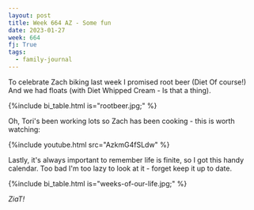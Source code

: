 ```yaml
---
layout: post
title: Week 664 AZ - Some fun
date: 2023-01-27
week: 664
fj: True
tags:
  - family-journal
---
```


To celebrate Zach biking last week I promised root beer (Diet Of course!) And we had floats (with Diet Whipped Cream - Is that a thing).

{%include bi_table.html is="rootbeer.jpg;" %}

Oh, Tori's been working lots so Zach has been cooking - this is worth watching:

{%include youtube.html src="AzkmG4fSLdw" %}

Lastly, it's always important to remember life is finite, so I got this handy calendar. Too bad I'm too lazy to look at it - forget keep it up to date.

{%include bi_table.html is="weeks-of-our-life.jpg;" %}

_ZiaT!_
